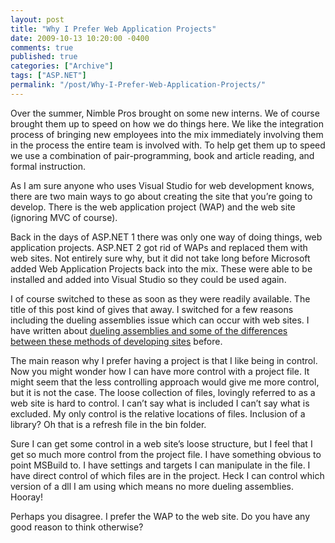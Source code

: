 ```yaml
---
layout: post
title: "Why I Prefer Web Application Projects"
date: 2009-10-13 10:20:00 -0400
comments: true
published: true
categories: ["Archive"]
tags: ["ASP.NET"]
permalink: "/post/Why-I-Prefer-Web-Application-Projects/"
---
```


<p>Over the summer, Nimble Pros brought on some new interns. We of course brought them up to speed on how we do things here. We like the integration process of bringing new employees into the mix immediately involving them in the process the entire team is involved with. To help get them up to speed we use a combination of pair-programming, book and article reading, and formal instruction.</p>
<p>As I am sure anyone who uses Visual Studio for web development knows, there are two main ways to go about creating the site that you&rsquo;re going to develop. There is the web application project (WAP) and the web site (ignoring MVC of course).</p>
<p>Back in the days of ASP.NET 1 there was only one way of doing things, web application projects. ASP.NET 2 got rid of WAPs and replaced them with web sites. Not entirely sure why, but it did not take long before Microsoft added Web Application Projects back into the mix. These were able to be installed and added into Visual Studio so they could be used again.</p>
<p>I of course switched to these as soon as they were readily available. The title of this post kind of gives that away. I switched for a few reasons including the dueling assemblies issue which can occur with web sites. I have written about <a href="/post/Web-Application-Projects-are-better-than-Web-Sites/" target="_blank">dueling assemblies and some of the differences between these methods of developing sites</a> before.</p>
<p>The main reason why I prefer having a project is that I like being in control. Now you might wonder how I can have more control with a project file. It might seem that the less controlling approach would give me more control, but it is not the case. The loose collection of files, lovingly referred to as a web site is hard to control. I can&rsquo;t say what is included I can&rsquo;t say what is excluded. My only control is the relative locations of files. Inclusion of a library? Oh that is a refresh file in the bin folder.</p>
<p>Sure I can get some control in a web site&rsquo;s loose structure, but I feel that I get so much more control from the project file. I have something obvious to point MSBuild to. I have settings and targets I can manipulate in the file. I have direct control of which files are in the project. Heck I can control which version of a dll I am using which means no more dueling assemblies. Hooray!</p>
<p>Perhaps you disagree. I prefer the WAP to the web site. Do you have any good reason to think otherwise?</p>
